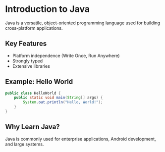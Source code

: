 # Introduction to Java

Java is a versatile, object-oriented programming language used for building cross-platform applications.

## Key Features
- Platform independence (Write Once, Run Anywhere)
- Strongly typed
- Extensive libraries

## Example: Hello World
```java
public class HelloWorld {
    public static void main(String[] args) {
        System.out.println("Hello, World!");
    }
}
```

## Why Learn Java?
Java is commonly used for enterprise applications, Android development, and large systems.
